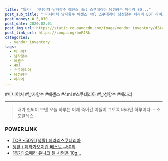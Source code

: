 ```yaml
--- 
title: "특가!  미니어처 남자향수 에센스 4ml 스쿠데리아 남성향수 페라리 ED..." 
post_sub_title: " 미니어처 남자향수 에센스 4ml 스쿠데리아 남성향수 페라리 EDT 라이트" 
post_money: ₩ 5,030 
post_date: 2020.02.01 
post_img_url: https://static.coupangcdn.com/image/vendor_inventory/d24a/5851f582cee380779e41136c95e0beabd591841b861aa64e86b60e1020ef.jpg 
post_link_url: https://coupa.ng/bnPJRk 
categories: 
  - vendor_inventory 
tags: 
  - 미니어처 
  - 남자향수 
  - 에센스 
  - 4ml 
  - 스쿠데리아 
  - 남성향수 
  - 페라리 
--- 
```

  #미니어처 #남자향수 #에센스 #4ml #스쿠데리아 #남성향수 #페라리 
<hr> 

> 내가 헛되이 보낸 오늘 하루는 어제 죽어간 이들이 그토록 바라던 하루이다. - 소포클레스 - 


### POWER LINK

* <a href="https://blog.naver.com/an0733/221792401190" target="_blank"> TOP ~50위 [생활] 페라리스쿠데리아</a>
* <a href="https://blog.naver.com/santokki14/221776091812" target="_blank">생활 / 페라가모지갑 베스트 ~50위</a>
* <a href="https://blog.naver.com/sakai111/221791924521" target="_blank">[특가] 오페라 유니크 젤 시험용 10g...</a>
